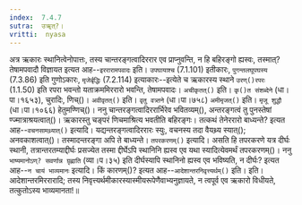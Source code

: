 ```yaml
---
index:  7.4.7
sutra:  उॠत्?।
vritti:  nyasa
---
```


अत्र ऋकारः स्थानित्वेनोपात्तः, तस्य चान्तरङ्गत्वादिररार एव प्राप्नुवन्ति, न हि बहिरङ्गो ह्यस्वः, तस्मात्? तेषामपवादौ विज्ञायत इत्यत आह--`इररारामपवादः` इति। `उपघायाश्च` (7.1.101) इतीकारः, `पुगन्तलघूपघस्य` (7.3.86) इति गुणोऽकारः, `मृजेर्बृद्धिः` (7.2.114) इत्याकारः--इत्येते च ऋकारस्य स्थाने `उरण्()रपरः` (1.1.50) इति रपरा भवन्तो यताक्रममिररारो भवन्ति, तेषामपवादः। `अचीकृतत्()` इति। `कृ()त संशब्देने` (धा।पा।१६५३), चुरादिः, णिच्()। `अवीवृतत्()` इति। `वृतु वत्र्तने` (धा।पा।७५८) `अमीमृजत्()` इति। `मृजू शुद्धौ` (धा।पा।१०६६) हेतुमण्णिच्()। ननु चान्तरङ्गत्वादिररार्भिरेव भवितव्यम्(), अन्तरङ्गत्वं तु पुनस्तेषां ण्ज्मात्राश्रयत्वात्()। ऋकारस्तु चङ्परं णिचमाश्रित्य भवतीति बहिरङ्गः। तत्कथं तेनेररारो बाध्यन्ते? इत्यत आह--`वचनसामथ्र्यात्()` इत्यादि। यद्यन्तरङ्गत्वादिररारः स्युः, वचनस्य तदा वैयथ्र्य स्यात्(); अनवकाशत्वात्()। तस्मादन्तरङ्गा अपि ते बाध्यन्ते। 
`तपरकरणम्()` इत्यादि। असति हि तपरकरणे यत्र दीर्घः स्थानी, तत्रान्तरतम्याद्दीर्घः प्रसज्येत तस्मा द्दीर्घेऽपि स्थानिनि ह्यस्व एव यथा स्यादित्येवमर्थं तपरकरणम्()। ननु `भाष्यमानोऽण्? सवर्णान्न ग्रृह्णाति` (व्या।प।३५) इति दीर्घस्यापि स्थानिनो ह्यस्व एव भविष्यति, न दीर्घः? इत्यत आह--`न चायं भाव्यमानः` इत्यादि। किं कारणम्()? इत्यत आह--`आदेशान्तरनिवृत्त्यर्थम्()` इति। इति। आदेशान्तरमिररारादि; तस्य निवृत्त्यर्थमीकारस्यास्मीयरूपेणैवाभ्यनुज्ञायते, न त्वपूर्व एव ऋकारो विधीयते, तत्कुतोऽस्य भाव्यमानता!॥
